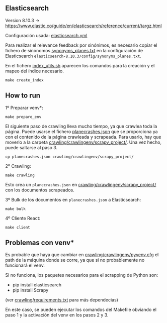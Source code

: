 ## Elasticsearch

Version 8.10.3 -> https://www.elastic.co/guide/en/elasticsearch/reference/current/targz.html

Configuración usada: [elasticsearch.yml](elasticsearch.yml)

Para realizar el relevance feedback por sinónimos, es necesario copiar el fichero de sinónomos [synonyms_planes.txt](synonyms_planes.txt) en la configuración de Elasticsearch `elasticsearch-8.10.3/config/synonyms_planes.txt`.

En el fichero [index_utils.sh](index_utils.sh) aparecen los comandos para la creación y el mapeo del índice necesario.
```
make create_index
```

## How to run

1º Preparar venv*:
```
make prepare_env
```

El siguiente paso de crawling lleva mucho tiempo, ya que crawlea toda la página. Puede usarse el fichero [planecrashes.json](planecrashes.json) que se proporciona ya con el contenido de la página crawleada y scrapeada.
Para usarlo, hay que moverlo a la carpeta [crawling/crawlingenv/scrapy_project/](crawling/crawlingenv/scrapy_project/). Una vez hecho, puede saltarse al paso 3.

```
cp planecrashes.json crawling/crawlingenv/scrapy_project/
```


2º Crawling:
```
make crawling
```

Esto crea un `planecrashes.json` en [crawling/crawlingenv/scrapy_project/](crawling/crawlingenv/scrapy_project/) con los documentos scrapeados.


3º Bulk de los documentos en `planecrashes.json` a Elasticsearch:
```
make bulk
``````


4º Cliente React:
```
make client
``````


## Problemas con venv*

Es probable que haya que cambiar en [crawling/crawlingenv/pyvenv.cfg](crawling/crawlingenv/pyvenv.cfg) el path de la máquina donde se corre, ya que si no probablemente no funcionará el venv.

Si no funciona, los paquetes necesarios para el scrapping de Python son:
- pip install elasticsearch
- pip install Scrapy

(ver [crawling/requirements.txt](crawling/requirements.txt) para más dependecias)

En este caso, se pueden ejecutar los comandos del Makefile obviando el paso 1 y la activación del venv en los pasos 2 y 3.
